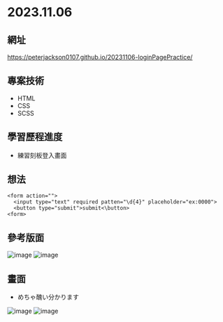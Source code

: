# 2023.11.06

## 網址
https://peterjackson0107.github.io/20231106-loginPagePractice/

## 專案技術
- HTML
- CSS
- SCSS

## 學習歷程進度

* 練習刻板登入畫面

## 想法
```
<form action="">
  <input type="text" required patten="\d{4}" placeholder="ex:0000">
  <button type="submit">submit<\button>
<form>
```

## 參考版面
![image](https://github.com/peterjackson0107/20231106-loginPagePractice/assets/151004314/dfb83c67-27c0-4896-9563-d6331961e802)
![image](https://github.com/peterjackson0107/20231106-loginPagePractice/assets/151004314/21b44d92-2ece-4b39-95c9-c92d2ed7a44f)

## 畫面
* めちゃ醜い分かります

![image](https://github.com/peterjackson0107/20231106-loginPagePractice/assets/151004314/77d413f5-c13c-4266-940e-09be1e724088)
![image](https://github.com/peterjackson0107/20231106-loginPagePractice/assets/151004314/c9e5738b-eb33-424b-ac9a-a236a6c20f24)
